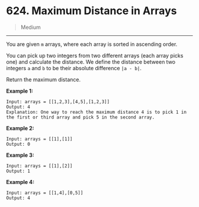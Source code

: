 # 624. Maximum Distance in Arrays

> Medium

------

You are given `m` arrays, where each array is sorted in ascending order.

You can pick up two integers from two different arrays (each array picks one) and calculate the distance. We define the distance between two integers `a` and `b` to be their absolute difference `|a - b|`.

Return the maximum distance.

**Example 1:**

```
Input: arrays = [[1,2,3],[4,5],[1,2,3]]
Output: 4
Explanation: One way to reach the maximum distance 4 is to pick 1 in the first or third array and pick 5 in the second array.
```

**Example 2:**

```
Input: arrays = [[1],[1]]
Output: 0
```

**Example 3:**

```
Input: arrays = [[1],[2]]
Output: 1
```

**Example 4:**

```
Input: arrays = [[1,4],[0,5]]
Output: 4
```